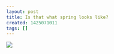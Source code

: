 ```yaml
---
layout: post
title: Is that what spring looks like?
created: 1425071011
tags: []
---
```

![](http://40.media.tumblr.com/6486d989c7fe1edf86d720a4cb43cc15/tumblr_nkg7tvmphJ1rsr8w3o1_500.jpg)


